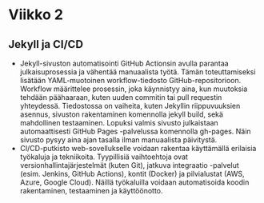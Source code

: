 # Viikko 2
## Jekyll ja CI/CD
- Jekyll-sivuston automatisointi GitHub Actionsin avulla parantaa julkaisuprosessia ja vähentää manuaalista työtä. Tämän toteuttamiseksi lisätään YAML-muotoinen workflow-tiedosto GitHub-repositorioon. Workflow määrittelee prosessin, joka käynnistyy aina, kun muutoksia tehdään päähaaraan, kuten uuden commitin tai pull requestin yhteydessä. Tiedostossa on vaiheita, kuten Jekyllin riippuvuuksien asennus, sivuston rakentaminen komennolla jekyll build, sekä mahdollinen testaaminen. Lopuksi valmis sivusto julkaistaan automaattisesti GitHub Pages -palvelussa komennolla gh-pages. Näin sivusto pysyy aina ajan tasalla ilman manuaalista päivitystä.
- CI/CD-putkisto web-sovellukselle voidaan rakentaa käyttämällä erilaisia työkaluja ja tekniikoita. Tyypillisiä vaihtoehtoja ovat versionhallintajärjestelmät (kuten Git), jatkuva integraatio -palvelut (esim. Jenkins, GitHub Actions), kontit (Docker) ja pilvialustat (AWS, Azure, Google Cloud). Näillä työkaluilla voidaan automatisoida koodin rakentaminen, testaaminen ja käyttöönotto.
